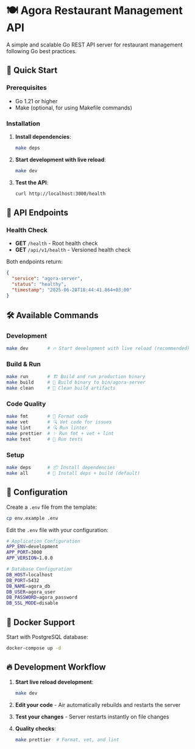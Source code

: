# 🍽️ Agora Restaurant Management API

A simple and scalable Go REST API server for restaurant management following Go best practices.

## 🚀 Quick Start

### Prerequisites

- Go 1.21 or higher
- Make (optional, for using Makefile commands)

### Installation

1. **Install dependencies**:

   ```bash
   make deps
   ```

2. **Start development with live reload**:

   ```bash
   make dev
   ```

3. **Test the API**:
   ```bash
   curl http://localhost:3000/health
   ```

## 📡 API Endpoints

### Health Check

- **GET** `/health` - Root health check
- **GET** `/api/v1/health` - Versioned health check

Both endpoints return:

```json
{
  "service": "agora-server",
  "status": "healthy",
  "timestamp": "2025-06-28T18:44:41.864+03:00"
}
```

## 🛠️ Available Commands

### Development

```bash
make dev       # 🔥 Start development with live reload (recommended)
```

### Build & Run

```bash
make run       # 🏗️ Build and run production binary
make build     # 🔨 Build binary to bin/agora-server
make clean     # 🧹 Clean build artifacts
```

### Code Quality

```bash
make fmt       # 🎨 Format code
make vet       # 🔍 Vet code for issues
make lint      # 🔍 Run linter
make prettier  # ✨ Run fmt + vet + lint
make test      # 🧪 Run tests
```

### Setup

```bash
make deps      # 📦 Install dependencies
make all       # 🚀 Install deps + build (default)
```

## 🔧 Configuration

Create a `.env` file from the template:

```bash
cp env.example .env
```

Edit the `.env` file with your configuration:

```bash
# Application Configuration
APP_ENV=development
APP_PORT=3000
APP_VERSION=1.0.0

# Database Configuration
DB_HOST=localhost
DB_PORT=5432
DB_NAME=agora_db
DB_USER=agora_user
DB_PASSWORD=agora_password
DB_SSL_MODE=disable
```

## 🐳 Docker Support

Start with PostgreSQL database:

```bash
docker-compose up -d
```

## 🔥 Development Workflow

1. **Start live reload development**:

   ```bash
   make dev
   ```

2. **Edit your code** - Air automatically rebuilds and restarts the server

3. **Test your changes** - Server restarts instantly on file changes

4. **Quality checks**:
   ```bash
   make prettier  # Format, vet, and lint
   ```
